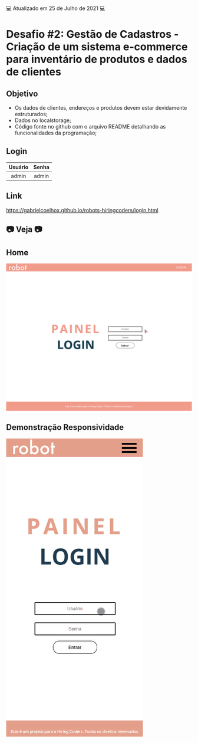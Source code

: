 💻 Atualizado em 25 de Julho de 2021 💻

# Desafio #2: Gestão de Cadastros - Criação de um sistema e-commerce para inventário de produtos e dados de clientes

## Objetivo

- Os dados de clientes, endereços e produtos devem estar devidamente estruturados;
- Dados no localstorage;
- Código fonte no github com o arquivo README detalhando as funcionalidades da programação;

## Login

| Usuário | Senha |
| :-----: | :---: |
|  admin  | admin |

## Link

https://gabrielcoelhox.github.io/robots-hiringcoders/login.html

## 📷 Veja 📷

## Home

![GIF](github/animacao.gif)

## Demonstração Responsividade

![GIF](github/animacao2.gif)
